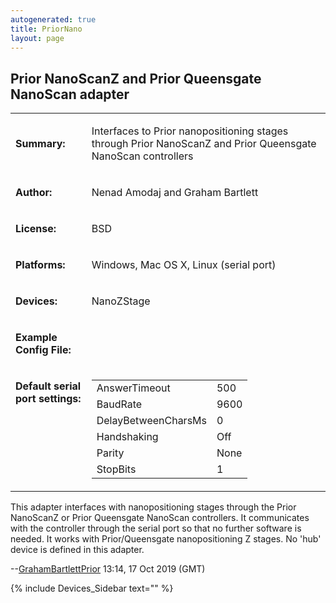 ```yaml
---
autogenerated: true
title: PriorNano
layout: page
---
```


## Prior NanoScanZ and Prior Queensgate NanoScan adapter

<table>

<tr>

<td markdown="1">

**Summary:**

</td>

<td markdown="1">

Interfaces to Prior nanopositioning stages through Prior NanoScanZ and
Prior Queensgate NanoScan controllers

</td>

</tr>

<tr>

<td markdown="1">

**Author:**

</td>

<td markdown="1">

Nenad Amodaj and Graham Bartlett

</td>

</tr>

<tr>

<td markdown="1">

**License:**

</td>

<td markdown="1">

BSD

</td>

</tr>

<tr>

<td markdown="1">

**Platforms:**

</td>

<td markdown="1">

Windows, Mac OS X, Linux (serial port)

</td>

</tr>

<tr>

<td markdown="1">

**Devices:**

</td>

<td markdown="1">

NanoZStage

</td>

</tr>

<tr>

<td markdown="1">

**Example Config File:**

</td>

<td markdown="1">

</td>

</tr>

<tr>

<td markdown="1" valign=top>

**Default serial port settings:**

</td>

<td markdown="1" valign=top>

|                     |      |
| ------------------- | ---- |
| AnswerTimeout       | 500  |
| BaudRate            | 9600 |
| DelayBetweenCharsMs | 0    |
| Handshaking         | Off  |
| Parity              | None |
| StopBits            | 1    |

</table>

This adapter interfaces with nanopositioning stages through the Prior
NanoScanZ or Prior Queensgate NanoScan controllers. It communicates with
the controller through the serial port so that no further software is
needed. It works with Prior/Queensgate nanopositioning Z stages. No
'hub' device is defined in this adapter.

\--[GrahamBartlettPrior](User:GrahamBartlettPrior "wikilink") 13:14, 17
Oct 2019 (GMT)

{% include Devices_Sidebar text="" %}
